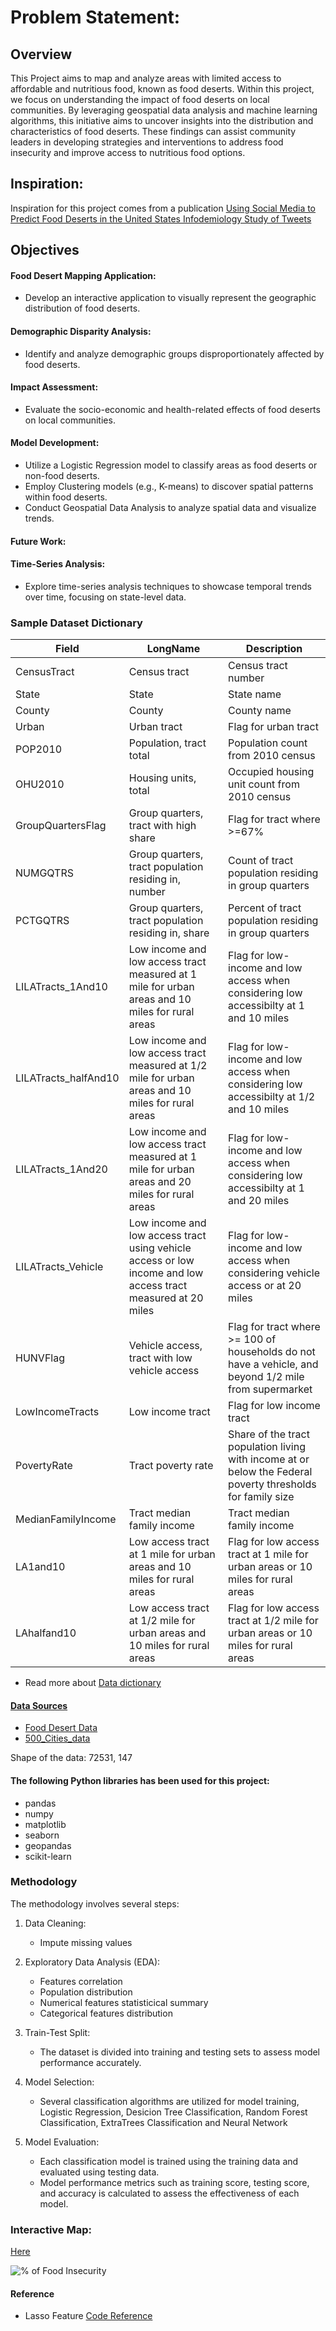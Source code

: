 # Problem Statement:
## Overview
This Project aims to map and analyze areas with limited access to affordable and nutritious food, known as food deserts. Within this project, we focus on understanding the impact of food deserts on local communities. By leveraging geospatial data analysis and machine learning algorithms, this initiative aims to uncover insights into the distribution and characteristics of food deserts. These findings can assist community leaders in developing strategies and interventions to address food insecurity and improve access to nutritious food options.

## Inspiration:
Inspiration for this project comes from a publication [Using Social Media to Predict Food Deserts in the United States Infodemiology Study of Tweets](https://www.ncbi.nlm.nih.gov/pmc/articles/PMC9297137/)

## Objectives
#### Food Desert Mapping Application:
- Develop an interactive application to visually represent the geographic distribution of food deserts.
#### Demographic Disparity Analysis:
- Identify and analyze demographic groups disproportionately affected by food deserts.
#### Impact Assessment:
- Evaluate the socio-economic and health-related effects of food deserts on local communities.
#### Model Development:
- Utilize a Logistic Regression model to classify areas as food deserts or non-food deserts.
- Employ Clustering models (e.g., K-means) to discover spatial patterns within food deserts.
- Conduct Geospatial Data Analysis to analyze spatial data and visualize trends.
#### Future Work: 
#### Time-Series Analysis:
- Explore time-series analysis techniques to showcase temporal trends over time, focusing on state-level data.

### Sample Dataset Dictionary
|Field|LongName|Description|
|-----|--------|-----------|
|CensusTract|Census tract|Census tract number|
|State|State|State name|
|County|County|County name|
|Urban|Urban tract|Flag for urban tract|
|POP2010|Population, tract total|Population count from 2010 census|
|OHU2010|Housing units, total|Occupied housing unit count from 2010 census|
|GroupQuartersFlag|Group quarters, tract with high share|Flag for tract where >=67%|
|NUMGQTRS|Group quarters, tract population residing in, number|Count of tract population residing in group quarters|
|PCTGQTRS|Group quarters, tract population residing in, share|Percent of tract population residing in group quarters|
|LILATracts_1And10|Low income and low access tract measured at 1 mile for urban areas and 10 miles for rural areas|Flag for low-income and low access when considering low accessibilty at 1 and 10 miles|
|LILATracts_halfAnd10|Low income and low access tract measured at 1/2 mile for urban areas and 10 miles for rural areas|Flag for low-income and low access when considering low accessibilty at 1/2 and 10 miles|
|LILATracts_1And20|Low income and low access tract measured at 1 mile for urban areas and 20 miles for rural areas|Flag for low-income and low access when considering low accessibilty at 1 and 20 miles|
|LILATracts_Vehicle|Low income and low access tract using vehicle access or low income and low access tract measured at 20 miles|Flag for low-income and low access when considering vehicle access or at 20 miles|
|HUNVFlag|Vehicle access, tract with low vehicle access|Flag for tract where >= 100 of households do not have a vehicle, and beyond 1/2 mile from supermarket|
|LowIncomeTracts|Low income tract|Flag for low income tract|
|PovertyRate|Tract poverty rate|Share of the tract population living with income at or below the Federal poverty thresholds for family size|
|MedianFamilyIncome|Tract median family income|Tract median family income|
|LA1and10|Low access tract at 1 mile for urban areas and 10 miles for rural areas|Flag for low access tract at 1 mile for urban areas or 10 miles for rural areas|
|LAhalfand10|Low access tract at 1/2 mile for urban areas and 10 miles for rural areas|Flag for low access tract at 1/2 mile for urban areas or 10 miles for rural areas|
- Read more about [Data dictionary](../csv_data/food_data_dictionary.csv)
#### <u>Data Sources</u>
- [Food Desert Data](https://www.ers.usda.gov/data-products/food-access-research-atlas/download-the-data/)
- [500_Cities_data](https://data.cdc.gov/widgets/sfcy-rqbb)

Shape of the data: 72531, 147
#### The following Python libraries has been used for this project:

- pandas
- numpy
- matplotlib
- seaborn
- geopandas
- scikit-learn

### Methodology

The methodology involves several steps:

1. Data Cleaning:
    - Impute missing values
    
2. Exploratory Data Analysis (EDA):
    - Features correlation
    - Population distribution
    - Numerical features statisticical summary
    - Categorical features distribution
     
3. Train-Test Split:
    - The dataset is divided into training and testing sets to assess model performance accurately.

4. Model Selection:
    - Several classification algorithms are utilized for model training, Logistic Regression, Desicion Tree Classification, Random Forest Classification, ExtraTrees Classification and Neural Network 
    
5. Model Evaluation:
    - Each classification model is trained using the training data and evaluated using testing data.
    - Model performance metrics such as training score, testing score, and accuracy is calculated to assess the effectiveness of each model.

### Interactive Map: 
[Here](https://datawrapper.dwcdn.net/qiQhy/3/)

<img src="https://datawrapper.dwcdn.net/qiQhy/full.png" alt="% of Food Insecurity" />


#### Reference
- Lasso Feature [Code Reference](https://towardsdatascience.com/feature-selection-techniques-in-machine-learning-with-python-f24e7da3f36e)